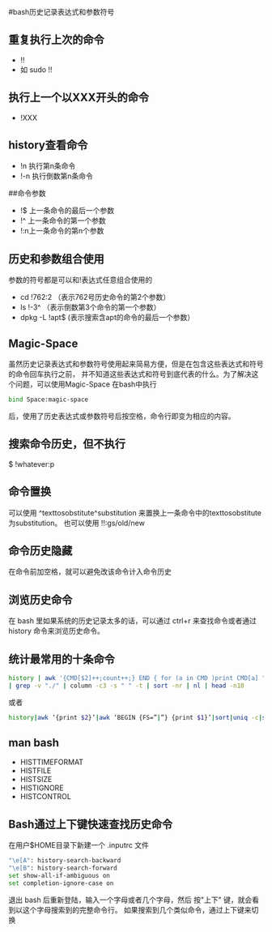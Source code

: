 #bash历史记录表达式和参数符号

## 重复执行上次的命令
   * !! 
   * 如 sudo !!

## 执行上一个以XXX开头的命令
   * !XXX 
   
## history查看命令
   * !n 执行第n条命令
   * !-n 执行倒数第n条命令

##命令参数
   * !$ 上一条命令的最后一个参数
   * !^ 上一条命令的第一个参数
   * !:n上一条命令的第n个参数

## 历史和参数组合使用
参数的符号都是可以和!表达式任意组合使用的
   * cd !762:2 （表示762号历史命令的第2个参数）
   * ls !-3^ （表示倒数第3个命令的第一个参数）
   * dpkg -L !apt$ (表示搜索含apt的命令的最后一个参数）

## Magic-Space
虽然历史记录表达式和参数符号使用起来简易方便，但是在包含这些表达式和符号的命令回车执行之前，
并不知道这些表达式和符号到底代表的什么。为了解决这个问题，可以使用Magic-Space
在bash中执行
```bash
bind Space:magic-space
```
后，使用了历史表达式或参数符号后按空格，命令行即变为相应的内容。

## 搜索命令历史，但不执行
$ !whatever:p

## 命令置换
可以使用 ^texttosobstitute^substitution 来置换上一条命令中的texttosobstitute为substitution。 
也可以使用 !!:gs/old/new

## 命令历史隐藏
在命令前加空格，就可以避免改该命令计入命令历史

## 浏览历史命令
在 bash 里如果系统的历史记录太多的话，可以通过 ctrl+r 来查找命令或者通过 history 命令来浏览历史命令。

## 统计最常用的十条命令
```bash
history | awk '{CMD[$2]++;count++;} END { for (a in CMD )print CMD[a] " " CMD[a]/count*100 "% " a }' \
| grep -v "./" | column -c3 -s " " -t | sort -nr | nl | head -n10
```
或者
```bash
history|awk ‘{print $2}’|awk ‘BEGIN {FS=”|”} {print $1}’|sort|uniq -c|sort -rn|head -10)
```

## man bash
   * HISTTIMEFORMAT
   * HISTFILE
   * HISTSIZE 
   * HISTIGNORE 
   * HISTCONTROL 

## Bash通过上下键快速查找历史命令
在用户$HOME目录下新建一个 .inputrc 文件
```bash
"\e[A": history-search-backward
"\e[B": history-search-forward
set show-all-if-ambiguous on
set completion-ignore-case on
```
退出 bash 后重新登陆，输入一个字母或者几个字母，然后 按"上下" 键，就会看到以这个字母搜索到的完整命令行。
如果搜索到几个类似命令，通过上下键来切换
